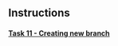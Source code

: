 ## Instructions

#### [Task 11 - Creating new branch](https://docs.google.com/document/d/1JB6LMuXjAsa4mkN2QUXV3oxjyGleOJD4YOGq_pqDdNc/edit?usp=sharing)
